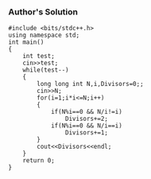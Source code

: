 ### Author's Solution

<pre><code>#include &lt;bits/stdc++.h&gt;
using namespace std;
int main()
{
	int test;
	cin&gt;&gt;test;
	while(test--)
	{
		long long int N,i,Divisors=0;;
		cin&gt;&gt;N;
		for(i=1;i*i&lt;=N;i++)
		{
			if(N%i==0 &amp;&amp; N/i!=i)
				Divisors+=2;
			if(N%i==0 &amp;&amp; N/i==i)
				Divisors+=1;
		}
		cout&lt;&lt;Divisors&lt;&lt;endl;
	}
	return 0;
}</code></pre>